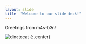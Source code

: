 ```yaml
---
layout: slide
title: "Welcome to our slide deck!"
---
```


Greetings from m4s-b3n!

![dinotocat](https://octodex.github.com/images/dinotocat.png)
{: .center}

